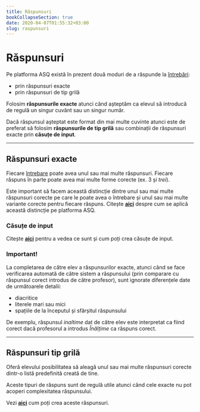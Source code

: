 ```yaml
---
title: Răspunsuri
bookCollapseSection: true
date: 2020-04-07T01:55:32+03:00
slug: raspunsuri
---
```


# Răspunsuri

Pe platforma ASQ există în prezent două moduri de a răspunde la [întrebări](/intrebari/):
- prin răspunsuri exacte
- prin răspunsuri de tip grilă

Folosim **răspunsurile exacte** atunci când așteptăm ca elevul să introducă de regulă un singur cuvânt sau un singur număr.

Dacă răspunsul așteptat este format din mai multe cuvinte atunci este de preferat să folosim **răspunsurile de tip grilă** sau combinații de  răspunsuri exacte prin **căsuțe de input**.

---

## Răspunsuri exacte

Fiecare [întrebare](/intrebari/) poate avea unul sau mai multe răspunsuri. Fiecare răspuns în parte poate avea mai multe forme corecte (ex. 3 și *trei*).

Este important să facem această distincție dintre unul sau mai multe răspunsuri corecte pe care le poate avea o întrebare și unul sau mai multe variante corecte pentru fiecare răspuns. Citește [**aici**](/raspunsuri-si-variante/) despre cum se aplică această distincție pe platforma ASQ.


### Căsuțe de input

Citește [**aici**](/casute-de-input/) pentru a vedea ce sunt și cum poți crea căsuțe de input.

### Important!

La completarea de către elev a răspunsurilor exacte, atunci când se face verificarea automată de către sistem a răspunsului (prin comparare cu răspunsul corect introdus de către profesor), sunt ignorate diferențele date de următoarele detalii:

- diacritice
- literele mari sau mici
- spațiile de la începutul și sfârșitul răspunsului

De exemplu, răspunsul *inaltime* dat de către elev este interpretat ca fiind corect dacă profesorul a introdus *Înălțime* ca răspuns corect.


---

## Răspunsuri tip grilă

Oferă elevului posibilitatea să aleagă unul sau mai multe răspunsuri corecte dintr-o listă predefinită creată de tine.

Aceste tipuri de răspuns sunt de regulă utile atunci când cele exacte nu pot acoperi complexitatea răspunsului.

Vezi [**aici**](/raspunsuri-tip-grila/) cum poți crea aceste răspunsuri.


